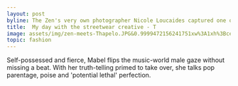 ```yaml
---
layout: post
byline: The Zen's very own photographer Nicole Loucaides captured one of the last shots of Isaac Chukwumah.
title:  My day with the streetwear creative - T
image: assets/img/zen-meets-Thapelo.JPG&0.9999472156241751xw%3A1xh%3Bcenter%2Ccenter&resize=750%3A*&output-quality=55
topic: fashion
---
```


Self-possessed and fierce, Mabel flips the music-world male gaze without missing a beat. With her truth-telling primed to take over, she talks pop parentage, poise and 'potential lethal' perfection.
